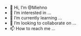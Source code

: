 - 👋 Hi, I’m @Miehno
- 👀 I’m interested in ...
- 🌱 I’m currently learning ...
- 💞️ I’m looking to collaborate on ...
- 📫 How to reach me ...

<!---
Miehno/Miehno is a ✨ special ✨ repository because its `README.md` (this file) appears on your GitHub profile.
You can click the Preview link to take a look at your changes.
--->
